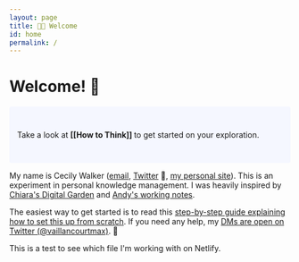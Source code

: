 ```yaml
---
layout: page
title: 👋🏾 Welcome
id: home
permalink: /
---
```


# Welcome! 🌱

<p style="padding: 3em 1em; background: #f5f7ff; border-radius: 4px;">
  Take a look at <span style="font-weight: bold">[[How to Think]] </span> to get started on your exploration.
</p>

My name is Cecily Walker ([email][1], [Twitter][2] 🔏, [my personal site][3]). This is an experiment in personal knowledge management. I was heavily inspired by [Chiara's Digital Garden][4] and [Andy's working notes][5].

The easiest way to get started is to read this [step-by-step guide explaining how to set this up from scratch][6]. If you need any help, my [DMs are open on Twitter (@vaillancourtmax)][7]. 👋

This is a test to see which file I'm working with on Netlify.
<style>
  .wrapper {
    max-width: 46em;
  }
</style>

[1]:	6wjonkplb@relay.firefox.com
[2]:	https://twitter.com/skeskali/
[3]:	cecily.info
[4]:	https://www.craft.do/s/ByjupAMfZgN6dW
[5]:	https://notes.andymatuschak.org/About_these_notes
[6]:	https://maximevaillancourt.com/blog/setting-up-your-own-digital-garden-with-jekyll
[7]:	https://twitter.com/vaillancourtmax